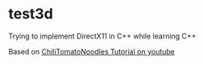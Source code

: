 # test3d

Trying to implement DirectX11 in C++ while learning C++

Based on [ChiliTomatoNoodles Tutorial on youtube](https://www.youtube.com/playlist?list=PLqCJpWy5Fohd3S7ICFXwUomYW0Wv67pDD)
